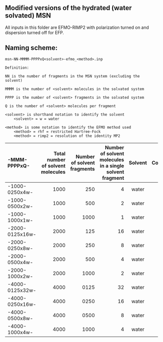 ## Modified versions of the hydrated (water solvated) MSN

All inputs in this folder are EFMO-RIMP2 with polarization turned on and dispersion turned off for EFP.

## Naming scheme:

```
msn-NN-MMMM-PPPPxQ<solvent>-efmo_<method>.inp

Definition:

NN is the number of fragments in the MSN system (excluding the solvent)

MMMM is the number of <solvent> molecules in the solvated system

PPPP is the number of <solvent> fragments in the solvated system

Q is the number of <solvent> molecules per fragment

<solvent> is shorthand notation to identify the solvent
    <solvent> = w = water

<method> is some notation to identify the EFMO method used
    <method> = rhf = restricted Hartree-Fock
    <method> = rimp2 = resolution of the identity MP2

```


| -MMM-PPPPxQ- | Total number of solvent molecules | Number of solvent fragments | Number of solvent molecules in a single solvent fragment | Solvent | Comment |
| :----------- | --------------------------------: | --------------------------: | -------------------------------------------------------: | :------: | :------: |
| -1000-0250x4w-   | 1000 |  250 | 4  | water |     |
| -1000-0500x2w-   | 1000 |  500 | 2  | water |     |
| -1000-1000x1w-   | 1000 | 1000 | 1  | water |     |
| -2000-0125x16w-  | 2000 |  125 | 16 | water | new |
| -2000-0250x8w-   | 2000 |  250 | 8  | water |     |
| -2000-0500x4w-   | 2000 |  500 | 4  | water |     |
| -2000-1000x2w-   | 2000 | 1000 | 2  | water |     |
| -4000-0125x32w-  | 4000 | 0125 | 32 | water | new |
| -4000-0250x16w-  | 4000 | 0250 | 16 | water | new |
| -4000-0500x8w-   | 4000 | 0500 | 8  | water | new |
| -4000-1000x4w-   | 4000 | 1000 | 4  | water | new |

